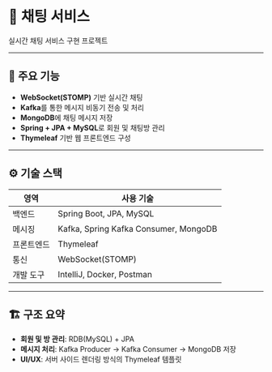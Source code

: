 # 💬 채팅 서비스
실시간 채팅 서비스 구현 프로젝트

---

## 🧩 주요 기능

- **WebSocket(STOMP)** 기반 실시간 채팅
- **Kafka**를 통한 메시지 비동기 전송 및 처리
- **MongoDB**에 채팅 메시지 저장
- **Spring + JPA + MySQL**로 회원 및 채팅방 관리
- **Thymeleaf** 기반 웹 프론트엔드 구성

---

## ⚙️ 기술 스택

| **영역**     | **사용 기술**                             |
|--------------|---------------------------------------|
| 백엔드       | Spring Boot, JPA, MySQL               |
| 메시징       | Kafka, Spring Kafka Consumer, MongoDB |
| 프론트엔드   | Thymeleaf                             |
| 통신         | WebSocket(STOMP)                      |
| 개발 도구    | IntelliJ, Docker, Postman             |

---

## 🏗️ 구조 요약

- **회원 및 방 관리**: RDB(MySQL) + JPA
- **메시지 처리**: Kafka Producer → Kafka Consumer → MongoDB 저장
- **UI/UX**: 서버 사이드 렌더링 방식의 Thymeleaf 템플릿  
